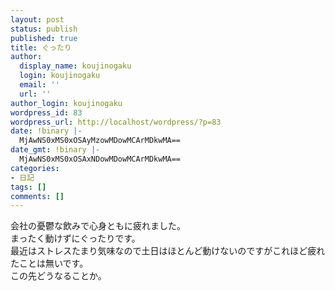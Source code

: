 ```yaml
---
layout: post
status: publish
published: true
title: ぐったり
author:
  display_name: koujinogaku
  login: koujinogaku
  email: ''
  url: ''
author_login: koujinogaku
wordpress_id: 83
wordpress_url: http://localhost/wordpress/?p=83
date: !binary |-
  MjAwNS0xMS0xOSAyMzowMDowMCArMDkwMA==
date_gmt: !binary |-
  MjAwNS0xMS0xOSAxNDowMDowMCArMDkwMA==
categories:
- 日記
tags: []
comments: []
---
```

<p>会社の憂鬱な飲みで心身ともに疲れました。<br />
まったく動けずにぐったりです。<br />
最近はストレスたまり気味なので土日はほとんど動けないのですがこれほど疲れたことは無いです。<br />
この先どうなることか。</p>
